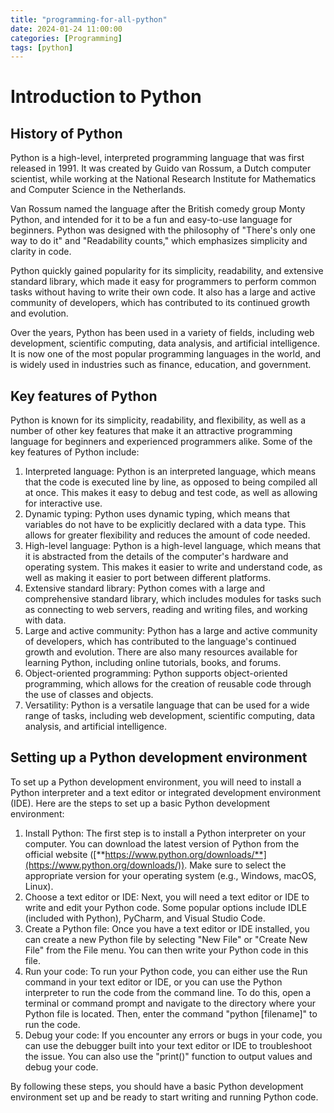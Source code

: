 ```yaml
---
title: "programming-for-all-python"
date: 2024-01-24 11:00:00
categories: [Programming]
tags: [python]
---
```


# Introduction to Python
## History of Python

Python is a high-level, interpreted programming language that was first released in 1991. It was created by Guido van Rossum, a Dutch computer scientist, while working at the National Research Institute for Mathematics and Computer Science in the Netherlands.

Van Rossum named the language after the British comedy group Monty Python, and intended for it to be a fun and easy-to-use language for beginners. Python was designed with the philosophy of "There's only one way to do it" and "Readability counts," which emphasizes simplicity and clarity in code.

Python quickly gained popularity for its simplicity, readability, and extensive standard library, which made it easy for programmers to perform common tasks without having to write their own code. It also has a large and active community of developers, which has contributed to its continued growth and evolution.

Over the years, Python has been used in a variety of fields, including web development, scientific computing, data analysis, and artificial intelligence. It is now one of the most popular programming languages in the world, and is widely used in industries such as finance, education, and government.

## Key features of Python

Python is known for its simplicity, readability, and flexibility, as well as a number of other key features that make it an attractive programming language for beginners and experienced programmers alike. Some of the key features of Python include:

1. Interpreted language: Python is an interpreted language, which means that the code is executed line by line, as opposed to being compiled all at once. This makes it easy to debug and test code, as well as allowing for interactive use.
2. Dynamic typing: Python uses dynamic typing, which means that variables do not have to be explicitly declared with a data type. This allows for greater flexibility and reduces the amount of code needed.
3. High-level language: Python is a high-level language, which means that it is abstracted from the details of the computer's hardware and operating system. This makes it easier to write and understand code, as well as making it easier to port between different platforms.
4. Extensive standard library: Python comes with a large and comprehensive standard library, which includes modules for tasks such as connecting to web servers, reading and writing files, and working with data.
5. Large and active community: Python has a large and active community of developers, which has contributed to the language's continued growth and evolution. There are also many resources available for learning Python, including online tutorials, books, and forums.
6. Object-oriented programming: Python supports object-oriented programming, which allows for the creation of reusable code through the use of classes and objects.
7. Versatility: Python is a versatile language that can be used for a wide range of tasks, including web development, scientific computing, data analysis, and artificial intelligence.

## Setting up a Python development environment

To set up a Python development environment, you will need to install a Python interpreter and a text editor or integrated development environment (IDE). Here are the steps to set up a basic Python development environment:

1. Install Python: The first step is to install a Python interpreter on your computer. You can download the latest version of Python from the official website ([**https://www.python.org/downloads/**](https://www.python.org/downloads/)). Make sure to select the appropriate version for your operating system (e.g., Windows, macOS, Linux).
2. Choose a text editor or IDE: Next, you will need a text editor or IDE to write and edit your Python code. Some popular options include IDLE (included with Python), PyCharm, and Visual Studio Code.
3. Create a Python file: Once you have a text editor or IDE installed, you can create a new Python file by selecting "New File" or "Create New File" from the File menu. You can then write your Python code in this file.
4. Run your code: To run your Python code, you can either use the Run command in your text editor or IDE, or you can use the Python interpreter to run the code from the command line. To do this, open a terminal or command prompt and navigate to the directory where your Python file is located. Then, enter the command "python [filename]" to run the code.
5. Debug your code: If you encounter any errors or bugs in your code, you can use the debugger built into your text editor or IDE to troubleshoot the issue. You can also use the "print()" function to output values and debug your code.

By following these steps, you should have a basic Python development environment set up and be ready to start writing and running Python code.